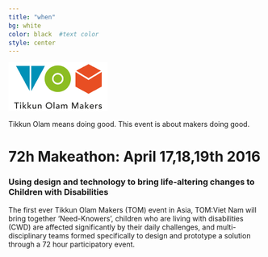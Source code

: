 ```yaml
---
title: "when"
bg: white    
color: black  #text color
style: center
---
```


<img src="img/tomglobal-transparent.png"/>
<p>Tikkun Olam means doing good. This event is about makers doing good.</p>
<h1>72h Makeathon: April 17,18,19th 2016</h1>

<h3>Using design and technology to bring life-altering changes to Children with Disabilities</h3>

<p>The first ever Tikkun Olam Makers (TOM) event in Asia, TOM:Viet Nam will bring together ‘Need-Knowers’, children who are living with disabilities (CWD) are affected significantly by their daily challenges, and multi-disciplinary teams formed specifically to design and prototype a solution through a 72 hour participatory event.</p>

